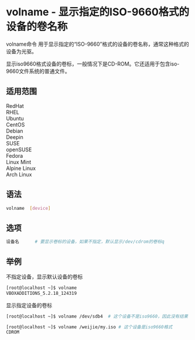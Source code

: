 # volname - 显示指定的ISO-9660格式的设备的卷名称

volname命令 用于显示指定的“ISO-9660”格式的设备的卷名称，通常这种格式的设备为光驱。

显示iso9660格式设备的卷标，一般情况下是CD-ROM。它还适用于包含iso-9660文件系统的普通文件。

## 适用范围

<!-- <div class="svg linux">Linux</div> -->
<div class="svg redhat">RedHat</div>
<div class="svg rhel">RHEL</div>
<div class="svg ubuntu">Ubuntu</div>
<div class="svg centos">CentOS</div>
<div class="svg debian">Debian</div>
<div class="svg deepin">Deepin</div>
<div class="svg suse">SUSE</div>
<div class="svg opensuse">openSUSE</div>
<div class="svg fedora">Fedora</div>
<div class="svg linuxmint">Linux Mint</div>
<!-- <div class="svg mxlinux">MX Linux</div> -->
<div class="svg alpinelinux">Alpine Linux</div>
<div class="svg archlinux">Arch Linux</div>

## 语法

``` bash
volname  [device]
```

## 选项

``` bash
设备名      # 要显示卷标的设备，如果不指定，默认显示/dev/cdrom的卷标q
```
## 举例
不指定设备，显示默认设备的卷标
``` bash
[root@localhost ~]$ volname
VBOXADDITIONS_5.2.18_124319 
```
显示指定设备的卷标
``` bash
[root@localhost ~]$ volname /dev/sdb4  # 这个设备不是iso9660，因此没有结果                               

[root@localhost ~]$ volname /weijie/my.iso # 这个设备是iso9660格式
CDROM  
```